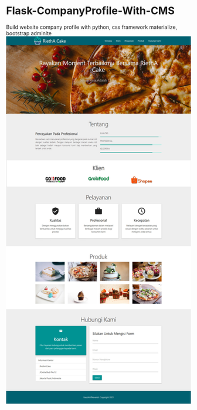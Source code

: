 # Flask-CompanyProfile-With-CMS
Build website company profile with python, css framework materialize, bootstrap adminlte
![alt text](https://raw.githubusercontent.com/fauziafifnevandi/Flask-CompanyProfile-With-CMS/main/screenshoot/website.jpg)
